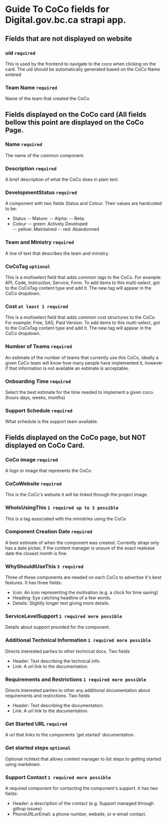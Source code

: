 # Guide To CoCo fields for Digital.gov.bc.ca strapi app.

## Fields that are not displayed on website

### uid `required`

This is used by the frontend to navigate to the coco when clicking on the card.  The uid should be automatically generated based on the CoCo Name entered

### Team Name `required`

Name of the team that created the CoCo

## Fields displayed on the CoCo card (All fields bellow this point are displayed on the CoCo Page.

### Name `required`

The name of the common component.

### Description `required`

A brief description of what the CoCo does in plain text.

### DevelopmentStatus `required`

A component with two fields Status and Colour.  Their values are hardcoded to be:
- Status
-- Mature:
-- Alpha:
-- Beta:
- Colour
-- green: Actively Developed 	
-- yellow: Maintained
-- red: Abandonned  

### Team and Ministry `required`

A line of text that describes the team and ministry.

### CoCoTag `optional`

This is a multiselect field that adds common tags to the CoCo. For example: API, Code, Instruction, Service, Form.  To add items to this multi-select, got to the CoCoTag content type and add it.  The new tag will appear in the CoCo dropdown.

### Cost `at least 1 required`

This is a multiselect field that adds common cost structures to the CoCo. For example: Free, SAS, Paid Version.  To add items to this multi-select, got to the CoCoTag content type and add it.  The new tag will appear in the CoCo dropdown.

### Number of Teams `required`

An estimate of the number of teams that currently use this CoCo, ideally a given CoCo team will know how many people have implemented it, however if that information is not available an estimate is acceptable.

### Onboarding Time `required`

Select the best estimate for the time needed to implement a given coco.  (hours days, weeks, months)

### Support Schedule `required`

What schedule is the support team available.

## Fields displayed on the CoCo page, but NOT displayed on CoCo Card.

### CoCo image `required`

A logo or image that represents the CoCo

### CoCoWebsite `required`

This is the CoCo's website it will be linked through the project image.

### WhoIsUsingThis `1 required up to 3 possible`

This is a tag associated with the ministries using the CoCo

### Component Creation Date `required`

A best estimate of when the component was created.  Currently strapi only has a date picker, if the content manager is unsure of the exact realease date the closest month is fine.

### WhyShouldIUseThis `3 required`

Three of these components are needed on each CoCo to advertise it's best features. It has three fields:

- Icon: An icon representing the motivation (e.g. a clock for time saving)
- Heading: Eye catching headline of a few words.
- Details: Slightly longer text giving more details.

### ServiceLevelSupport `1 required more possible`

Details about support provided for the component.  

### Additional Technical Information `1 required more possible`

Directs interested parties to other technical docs.  Two fields

- Header: Text describing the technical info.
- Link: A url link to the documentation.

### Requirements and Restrictions `1 required more possible`

Directs interested parties to other any additional documentation about requirements and restrictions.  Two fields

- Header: Text describing the documentation.
- Link: A url link to the documentation. 

### Get Started URL `required`

A url that links to the components 'get started' documentation.

### Get started steps `optional`

Optional richtext that allows content manager to list steps to getting started using markdown. 

### Support Contact `1 required more possible`

A required component for contacting the component's support.  It has two fields:
- Header: a description of the contact (e.g. Support managed through githup issues)
- PhoneURLorEmail: a phone number, website, or e-email contact.